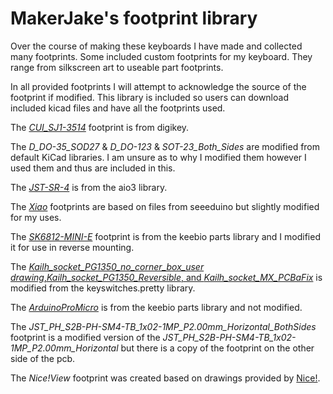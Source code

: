 # MakerJake's footprint library

Over the course of making these keyboards I have made and collected many footprints. Some included custom footprints for my keyboard. They range from silkscreen art to useable part footprints. 

In all provided footprints I will attempt to acknowledge the source of the footprint if modified. This library is included so users can download included kicad files and have all the footprints used.

The [*CUI_SJ1-3514*](https://www.digikey.com/en/products/detail/cui-devices/SJ1-3514/738682) footprint is from digikey.

The *D_DO-35_SOD27* & *D_DO-123* & *SOT-23_Both_Sides* are modified from default KiCad libraries. I am unsure as to why I modified them however I used them and thus are included in this.

The [*JST-SR-4*](https://github.com/ai03-2725/random-keyboard-parts.pretty) is from the aio3 library.

The [*Xiao*](https://wiki.seeedstudio.com/Seeeduino-XIAO/#resourses) footprints are based on files from seeeduino but slightly modified for my uses. 

The [*SK6812-MINI-E*](https://github.com/keebio/Keebio-Parts.pretty/tree/master?tab=readme-ov-file) footprint is from the keebio parts library and I modified it for use in reverse mounting. 

The [*Kailh_socket_PG1350_no_corner_box_user drawing*,*Kailh_socket_PG1350_Reversible*, and *Kailh_socket_MX_PCBaFix*](https://github.com/daprice/keyswitches.pretty/tree/master?tab=readme-ov-file) is modified from the keyswitches.pretty library.

The [*ArduinoProMicro*](https://github.com/keebio/Keebio-Parts.pretty/tree/master?tab=readme-ov-file) is from the keebio parts library and not modified. 

The *JST_PH_S2B-PH-SM4-TB_1x02-1MP_P2.00mm_Horizontal_BothSides* footprint is a modified version of the *JST_PH_S2B-PH-SM4-TB_1x02-1MP_P2.00mm_Horizontal* but there is a copy of the footprint on the other side of the pcb.

The *Nice!View* footprint was created based on drawings provided by [Nice!](https://nicekeyboards.com/docs/nice-view/pinout-schematic). 
